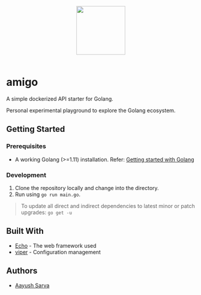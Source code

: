 <p align="center">
  <img src="https://golangtraining-in-web.appspot.com/img/cowboy-color.png" height="130px"/>
  <br><br>
</p>

# amigo

A simple dockerized API starter for Golang.

Personal experimental playground to explore the Golang ecosystem.

## Getting Started

<!-- These instructions will get you a copy of the project up and running on your local machine for development and testing purposes. See deployment for notes on how to deploy the project on a live system. -->

### Prerequisites

- A working Golang (>=1.11) installation. Refer: [Getting started with Golang](https://golang.org/doc/install)

### Development

1. Clone the repository locally and change into the directory.
2. Run using `go run main.go`.

> To update all direct and indirect dependencies to latest minor or patch upgrades: `go get -u`

<!-- ### Installing

A step by step series of examples that tell you have to get a development env running

Say what the step will be

```
Give the example
```

And repeat

```
until finished
```

End with an example of getting some data out of the system or using it for a little demo

## Running the tests

Explain how to run the automated tests for this system

### Break down into end to end tests

Explain what these tests test and why

```
Give an example
```

### And coding style tests

Explain what these tests test and why

```
Give an example
```

## Deployment

Add additional notes about how to deploy this on a live system -->

## Built With

* [Echo](https://echo.labstack.com/) - The web framework used
* [viper](https://github.com/spf13/viper) - Configuration management

<!-- ## Contributing

Please read [CONTRIBUTING.md](https://gist.github.com/PurpleBooth/b24679402957c63ec426) for details on our code of conduct, and the process for submitting pull requests to us.

## Versioning

We use [SemVer](http://semver.org/) for versioning. For the versions available, see the [tags on this repository](https://github.com/your/project/tags). -->

## Authors

* [Aayush Sarva](https://github.com/checkaayush)

<!--
See also the list of [contributors](https://github.com/your/project/contributors) who participated in this project.

## License

This project is licensed under the MIT License - see the [LICENSE.md](LICENSE.md) file for details

## Acknowledgments

* Hat tip to anyone who's code was used
* Inspiration
* etc -->
